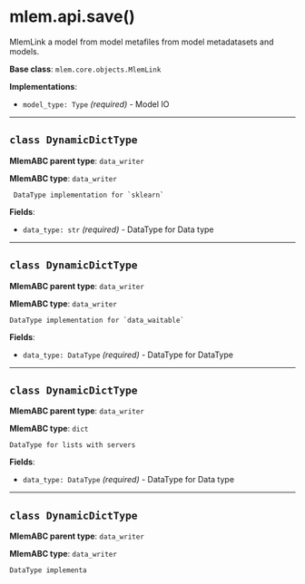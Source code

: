# mlem.api.save()

MlemLink a model from model metafiles from model metadatasets and models.

**Base class**: `mlem.core.objects.MlemLink`

**Implementations**:

- `model_type: Type` _(required)_ - Model IO

---

## `class DynamicDictType`

**MlemABC parent type**: `data_writer`

**MlemABC type**: `data_writer`

     DataType implementation for `sklearn`

**Fields**:

- `data_type: str` _(required)_ - DataType for Data type

---

## `class DynamicDictType`

**MlemABC parent type**: `data_writer`

**MlemABC type**: `data_writer`

    DataType implementation for `data_waitable`

**Fields**:

- `data_type: DataType` _(required)_ - DataType for DataType

---

## `class DynamicDictType`

**MlemABC parent type**: `data_writer`

**MlemABC type**: `dict`

    DataType for lists with servers

**Fields**:

- `data_type: DataType` _(required)_ - DataType for Data type

---

## `class DynamicDictType`

**MlemABC parent type**: `data_writer`

**MlemABC type**: `data_writer`

    DataType implementa
